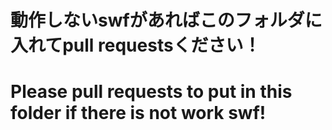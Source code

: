 # 動作しないswfがあればこのフォルダに入れてpull requestsください！

# Please pull requests to put in this folder if there is not work swf!
